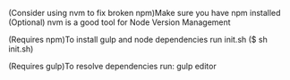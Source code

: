(Consider using nvm to fix broken npm)Make sure you have npm installed
(Optional) nvm is a good tool for Node Version Management

(Requires npm)To install gulp and node dependencies run init.sh ($ sh init.sh) 

(Requires gulp)To resolve dependencies run:
gulp editor

